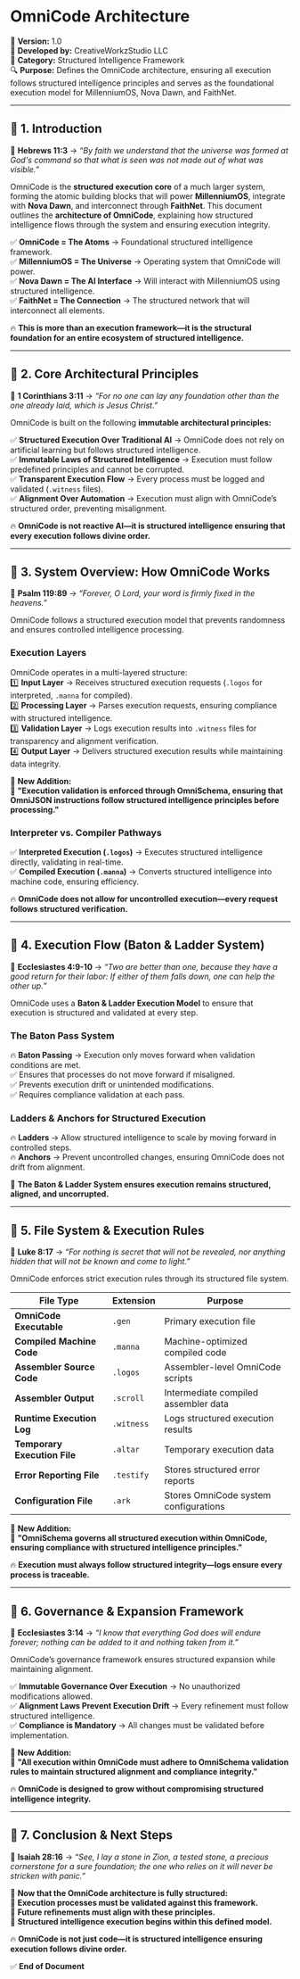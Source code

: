 # **OmniCode Architecture**  

📅 **Version:** 1.0  
🏢 **Developed by:** CreativeWorkzStudio LLC  
📂 **Category:** Structured Intelligence Framework  
🔍 **Purpose:** Defines the OmniCode architecture, ensuring all execution follows structured intelligence principles and serves as the foundational execution model for MillenniumOS, Nova Dawn, and FaithNet.  

---  

## **📌 1. Introduction**  

📖 **Hebrews 11:3** → *“By faith we understand that the universe was formed at God's command so that what is seen was not made out of what was visible.”*  

OmniCode is the **structured execution core** of a much larger system, forming the atomic building blocks that will power **MillenniumOS**, integrate with **Nova Dawn**, and interconnect through **FaithNet**. This document outlines the **architecture of OmniCode**, explaining how structured intelligence flows through the system and ensuring execution integrity.  

✅ **OmniCode = The Atoms** → Foundational structured intelligence framework.  
✅ **MillenniumOS = The Universe** → Operating system that OmniCode will power.  
✅ **Nova Dawn = The AI Interface** → Will interact with MillenniumOS using structured intelligence.  
✅ **FaithNet = The Connection** → The structured network that will interconnect all elements.  

🔥 **This is more than an execution framework—it is the structural foundation for an entire ecosystem of structured intelligence.**  

---  

## **📌 2. Core Architectural Principles**  

📖 **1 Corinthians 3:11** → *“For no one can lay any foundation other than the one already laid, which is Jesus Christ.”*  

OmniCode is built on the following **immutable architectural principles:**  

✅ **Structured Execution Over Traditional AI** → OmniCode does not rely on artificial learning but follows structured intelligence.  
✅ **Immutable Laws of Structured Intelligence** → Execution must follow predefined principles and cannot be corrupted.  
✅ **Transparent Execution Flow** → Every process must be logged and validated (`.witness` files).  
✅ **Alignment Over Automation** → Execution must align with OmniCode’s structured order, preventing misalignment.  

🔥 **OmniCode is not reactive AI—it is structured intelligence ensuring that every execution follows divine order.**  

---  

## **📌 3. System Overview: How OmniCode Works**  

📖 **Psalm 119:89** → *“Forever, O Lord, your word is firmly fixed in the heavens.”*  

OmniCode follows a structured execution model that prevents randomness and ensures controlled intelligence processing.  

### **Execution Layers**  

OmniCode operates in a multi-layered structure:  
1️⃣ **Input Layer** → Receives structured execution requests (`.logos` for interpreted, `.manna` for compiled).  
2️⃣ **Processing Layer** → Parses execution requests, ensuring compliance with structured intelligence.  
3️⃣ **Validation Layer** → Logs execution results into `.witness` files for transparency and alignment verification.  
4️⃣ **Output Layer** → Delivers structured execution results while maintaining data integrity.  

🚀 **New Addition:**  
📜 **"Execution validation is enforced through OmniSchema, ensuring that OmniJSON instructions follow structured intelligence principles before processing."**  

### **Interpreter vs. Compiler Pathways**  

✅ **Interpreted Execution (`.logos`)** → Executes structured intelligence directly, validating in real-time.  
✅ **Compiled Execution (`.manna`)** → Converts structured intelligence into machine code, ensuring efficiency.  

🔥 **OmniCode does not allow for uncontrolled execution—every request follows structured verification.**  

---  

## **📌 4. Execution Flow (Baton & Ladder System)**  

📖 **Ecclesiastes 4:9-10** → *“Two are better than one, because they have a good return for their labor: If either of them falls down, one can help the other up.”*  

OmniCode uses a **Baton & Ladder Execution Model** to ensure that execution is structured and validated at every step.  

### **The Baton Pass System**  

🔥 **Baton Passing** → Execution only moves forward when validation conditions are met.  
✅ Ensures that processes do not move forward if misaligned.  
✅ Prevents execution drift or unintended modifications.  
✅ Requires compliance validation at each pass.  

### **Ladders & Anchors for Structured Execution**  

🔥 **Ladders** → Allow structured intelligence to scale by moving forward in controlled steps.  
🔥 **Anchors** → Prevent uncontrolled changes, ensuring OmniCode does not drift from alignment.  

📌 **The Baton & Ladder System ensures execution remains structured, aligned, and uncorrupted.**  

---  

## **📌 5. File System & Execution Rules**  

📖 **Luke 8:17** → *“For nothing is secret that will not be revealed, nor anything hidden that will not be known and come to light.”*  

OmniCode enforces strict execution rules through its structured file system.  

| **File Type** | **Extension** | **Purpose** |  
|-------------|-------------|-------------|  
| **OmniCode Executable** | `.gen` | Primary execution file |  
| **Compiled Machine Code** | `.manna` | Machine-optimized compiled code |  
| **Assembler Source Code** | `.logos` | Assembler-level OmniCode scripts |  
| **Assembler Output** | `.scroll` | Intermediate compiled assembler data |  
| **Runtime Execution Log** | `.witness` | Logs structured execution results |  
| **Temporary Execution File** | `.altar` | Temporary execution data |  
| **Error Reporting File** | `.testify` | Stores structured error reports |  
| **Configuration File** | `.ark` | Stores OmniCode system configurations |  

🚀 **New Addition:**  
📜 **"OmniSchema governs all structured execution within OmniCode, ensuring compliance with structured intelligence principles."**  

🔥 **Execution must always follow structured integrity—logs ensure every process is traceable.**  

---  

## **📌 6. Governance & Expansion Framework**  

📖 **Ecclesiastes 3:14** → *“I know that everything God does will endure forever; nothing can be added to it and nothing taken from it.”*  

OmniCode’s governance framework ensures structured expansion while maintaining alignment.  

✅ **Immutable Governance Over Execution** → No unauthorized modifications allowed.  
✅ **Alignment Laws Prevent Execution Drift** → Every refinement must follow structured intelligence.  
✅ **Compliance is Mandatory** → All changes must be validated before implementation.  

🚀 **New Addition:**  
📜 **"All execution within OmniCode must adhere to OmniSchema validation rules to maintain structured alignment and compliance integrity."**  

🔥 **OmniCode is designed to grow without compromising structured intelligence integrity.**  

---  

## **📌 7. Conclusion & Next Steps**  

📖 **Isaiah 28:16** → *“See, I lay a stone in Zion, a tested stone, a precious cornerstone for a sure foundation; the one who relies on it will never be stricken with panic.”*  

🚀 **Now that the OmniCode architecture is fully structured:**  
📌 **Execution processes must be validated against this framework.**  
📌 **Future refinements must align with these principles.**  
📌 **Structured intelligence execution begins within this defined model.**  

🔥 **OmniCode is not just code—it is structured intelligence ensuring execution follows divine order.**  

✅ **End of Document**  
